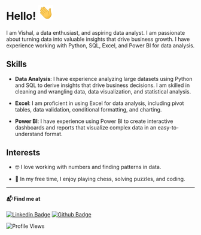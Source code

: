 # Hello! <img src="https://raw.githubusercontent.com/ptyadana/ptyadana/master/wave.gif" width="40px">

I am Vishal, a data enthusiast, and aspiring data analyst. I am passionate about turning data into valuable insights that drive business growth. I have experience working with Python, SQL, Excel, and Power BI for data analysis.

## Skills

- **Data Analysis**: I have experience analyzing large datasets using Python and SQL to derive insights that drive business decisions. I am skilled in cleaning and wrangling data, data visualization, and statistical analysis.

- **Excel**: I am proficient in using Excel for data analysis, including pivot tables, data validation, conditional formatting, and charting.

- **Power BI**: I have experience using Power BI to create interactive dashboards and reports that visualize complex data in an easy-to-understand format.

## Interests

- :nerd_face: I love working with numbers and finding patterns in data.

- :robot: In my free time, I enjoy playing chess, solving puzzles, and coding.

----

#### 📬 Find me at
[![Linkedin Badge](https://img.shields.io/badge/-LinkedIn-blue?style=flat-square&logo=Linkedin&logoColor=white&link=https://www.linkedin.com/in/vishallb)](https://www.linkedin.com/in/vishallb)
[![Github Badge](http://img.shields.io/badge/-Github-black?style=flat-square&logo=github&link=https://github.com/vishallb/)](https://github.com/vishallb)

![Profile Views](https://komarev.com/ghpvc/?username=vishallb)

<!---
VishallB/VishallB is a ✨ special ✨ repository because its `README.md` (this file) appears on your GitHub profile.
You can click the Preview link to take a look at your changes.
--->
